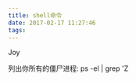 ```yaml
---
title: shell命令
date: 2017-02-17 11:27:46
tags:
---
```


Joy
<!-- excerpt -->
列出你所有的僵尸进程:
ps -el | grep 'Z
